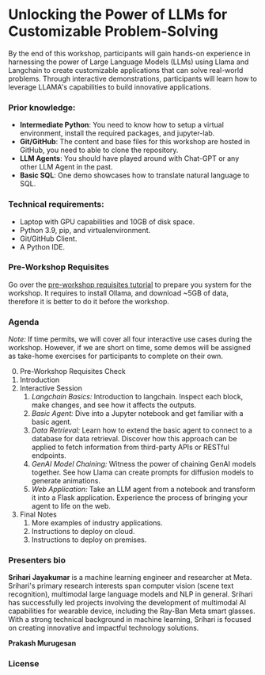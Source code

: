 # Unlocking the Power of LLMs for Customizable Problem-Solving

By the end of this workshop, participants will gain hands-on experience in harnessing the power of Large Language Models (LLMs) using Llama and Langchain to create customizable applications that can solve real-world problems. Through interactive demonstrations, participants will learn how to leverage LLAMA's capabilities to build innovative applications. 

### Prior knowledge:
* **Intermediate Python**: You need to know how to setup a virtual environment, install the required packages, and jupyter-lab.
* **Git/GitHub**: The content and base files for this workshop are hosted in GitHub, you need to able to clone the repository.
* **LLM Agents**: You should have played around with Chat-GPT or any other LLM Agent in the past.
* **Basic SQL**: One demo showcases how to translate natural language to SQL.

### Technical requirements:
* Laptop with GPU capabilities and 10GB of disk space.
* Python 3.9, pip, and virtualenvironment.
* Git/GitHub Client.
* A Python IDE.

### Pre-Workshop Requisites
Go over the [pre-workshop requisites tutorial](./pre_reqs/pre-requisites.md) to prepare you system for the workshop. It requires to install Ollama, and download ~5GB of data, therefore it is better to do it before the workshop. 

### Agenda
*Note:* If time permits, we will cover all four interactive use cases during the workshop. However, if we are short on time, some demos will be assigned as take-home exercises for participants to complete on their own. 

0. Pre-Workshop Requisites Check
1. Introduction
2. Interactive Session
    1. *Langchain Basics:* Introduction to langchain. Inspect each block, make changes, and see how it affects the outputs.
    2. *Basic Agent:* Dive into a Jupyter notebook and get familiar with a basic agent. 
    3. *Data Retrieval:* Learn how to extend the basic agent to connect to a database for data retrieval. Discover how this approach can be applied to fetch information from third-party APIs or RESTful endpoints.
    4. *GenAI Model Chaining:* Witness the power of chaining GenAI models together. See how Llama can create prompts for diffusion models to generate animations.
    5. *Web Application:* Take an LLM agent from a notebook and transform it into a Flask application. Experience the process of bringing your agent to life on the web.
4. Final Notes
    1. More examples of industry applications.
    2. Instructions to deploy on cloud.
    3. Instructions to deploy on premises.

### Presenters bio

**Srihari Jayakumar** is a machine learning engineer and researcher at Meta. Srihari's primary research interests span computer vision (scene text recognition), multimodal large language models and NLP in general. Srihari has successfully led projects involving the development of multimodal AI capabilities for wearable device, including the Ray-Ban Meta smart glasses. With a strong technical background in machine learning, Srihari is focused on creating innovative and impactful technology solutions.

**Prakash Murugesan** 

### License

